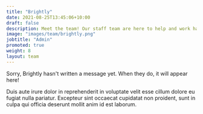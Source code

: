 ```yaml
---
title: "Brightly"
date: 2021-08-25T13:45:06+10:00
draft: false
description: Meet the team! Our staff team are here to help and work hard to make sure your experience in Asra is as amazing as possible.
image: "images/team/brightly.png"
jobtitle: "Admin"
promoted: true
weight: 8
layout: team
---
```


Sorry, Brightly hasn't written a message yet. When they do, it will appear here!

Duis aute irure dolor in reprehenderit in voluptate velit esse cillum dolore eu fugiat nulla pariatur. Excepteur sint occaecat cupidatat non proident, sunt in culpa qui officia deserunt mollit anim id est laborum.
